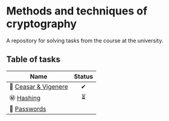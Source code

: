 # Methods and techniques of cryptography

A repository for solving tasks from the course at the university.

## Table of tasks
| Name  | Status |
|---|:---:|
| 🔑  [Ceasar & Vigenere ](https://github.com/tdxa/methods-and-techniques-of-cryptography/tree/master/assigment_01)| ✔ |
| ㊙  [Hashing ](https://github.com/tdxa/methods-and-techniques-of-cryptography/tree/master/assigment_02)| ⏳ |
| 🛅  [Passwords](https://github.com/tdxa/methods-and-techniques-of-cryptography/tree/master/assigment_03)|  |